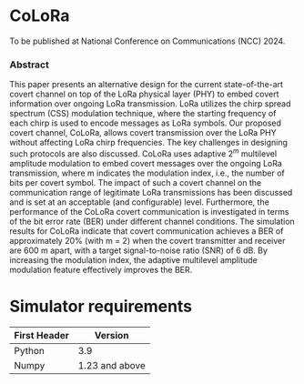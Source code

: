 # CoLoRa
To be published at National Conference on Communications (NCC) 2024.

### Abstract
This paper presents an alternative design for the current state-of-the-art covert channel on top of the LoRa physical layer (PHY) to embed covert information over ongoing LoRa transmission. LoRa utilizes the chirp spread spectrum (CSS) modulation technique, where the starting frequency of each chirp is used to encode messages as LoRa symbols. Our proposed covert channel, CoLoRa, allows covert transmission over the LoRa PHY without affecting LoRa chirp frequencies. The key challenges in designing such protocols are also discussed. CoLoRa uses adaptive $2^{m}$ multilevel amplitude modulation to embed covert messages over the ongoing LoRa transmission, where m indicates the modulation index, i.e., the number of bits per covert symbol. The impact of such a covert channel on the communication range of legitimate LoRa transmissions has been discussed and is set at an acceptable (and configurable) level. Furthermore, the performance of the CoLoRa covert communication is investigated in terms of the bit error rate (BER) under different channel conditions. The simulation results for CoLoRa indicate that covert communication achieves a BER of approximately 20% (with m = 2) when the covert transmitter and receiver are 600 m apart, with a target signal-to-noise ratio (SNR) of 6 dB. By increasing the modulation index, the adaptive multilevel amplitude modulation feature effectively improves the BER.

# Simulator requirements
First Header  | Version
------------- | -------------
Python        | 3.9
Numpy         | 1.23 and above